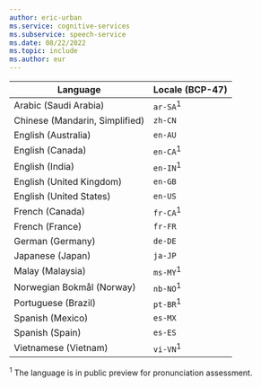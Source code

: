 ```yaml
---
author: eric-urban
ms.service: cognitive-services
ms.subservice: speech-service
ms.date: 08/22/2022
ms.topic: include
ms.author: eur
---
```


| Language | Locale (BCP-47) | 
|--|--|
|Arabic (Saudi Arabia)|`ar-SA`<sup>1</sup> |
|Chinese (Mandarin, Simplified)|`zh-CN`|
|English (Australia)|`en-AU`|
|English (Canada)|`en-CA`<sup>1</sup> |
|English (India)|`en-IN`<sup>1</sup> |
|English (United Kingdom)|`en-GB`|
|English (United States)|`en-US`|  
|French (Canada)|`fr-CA`<sup>1</sup> | 
|French (France)|`fr-FR`|  
|German (Germany)|`de-DE`|
|Japanese (Japan)|`ja-JP`|
|Malay (Malaysia)|`ms-MY`<sup>1</sup>|
|Norwegian Bokmål (Norway)|`nb-NO`<sup>1</sup>|
|Portuguese (Brazil)|`pt-BR`<sup>1</sup>|
|Spanish (Mexico)|`es-MX` | 
|Spanish (Spain)|`es-ES` | 
|Vietnamese (Vietnam)|`vi-VN`<sup>1</sup> |

<sup>1</sup> The language is in public preview for pronunciation assessment.
